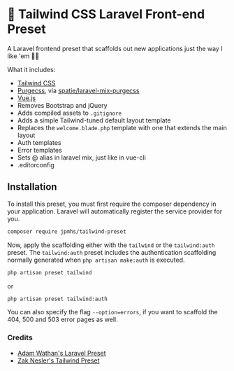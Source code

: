 # 🚀 Tailwind CSS Laravel Front-end Preset

A Laravel frontend preset that scaffolds out new applications just the way I like 'em 👌🏻

What it includes:

- [Tailwind CSS](https://tailwindcss.com)
- [Purgecss](https://www.purgecss.com/), via [spatie/laravel-mix-purgecss](https://github.com/spatie/laravel-mix-purgecss)
- [Vue.js](https://vuejs.org/)
- Removes Bootstrap and jQuery
- Adds compiled assets to `.gitignore`
- Adds a simple Tailwind-tuned default layout template
- Replaces the `welcome.blade.php` template with one that extends the main layout
- Auth templates
- Error templates
- Sets @ alias in laravel mix, just like in vue-cli
- .editorconfig

## Installation
To install this preset, you must first require the composer dependency in your application. Laravel will automatically register the service provider for you.

```bash
composer require jpmhs/tailwind-preset
```

Now, apply the scaffolding either with the `tailwind` or the `tailwind:auth` preset. The `tailwind:auth` preset includes the authentication scaffolding normally generated when `php artisan make:auth` is executed.

```bash
php artisan preset tailwind
```
or

```bash
php artisan preset tailwind:auth
```

You can also specify the flag `--option=errors`, if you want to scaffold the 404, 500 and 503 error pages as well.

### Credits
- [Adam Wathan's Laravel Preset](https://github.com/adamwathan/laravel-preset)
- [Zak Nesler's Tailwind Preset](https://github.com/zaknesler/tailwind-preset)
